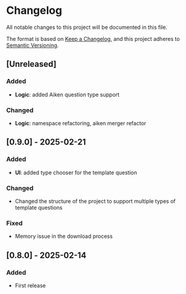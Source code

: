 # Changelog

All notable changes to this project will be documented in this file.

The format is based on [Keep a Changelog](https://keepachangelog.com/en/1.0.0/), and this project adheres to [Semantic Versioning](https://semver.org/spec/v2.0.0.html).

## [Unreleased]

### Added

* **Logic**: added Aiken question type support

### Changed

* **Logic**: namespace refactoring, aiken merger refactor

## [0.9.0] - 2025-02-21

### Added

* **UI**: added type chooser for the template question

### Changed

* Changed the structure of the project to support multiple types of template questions

### Fixed

* Memory issue in the download process

## [0.8.0] - 2025-02-14

### Added

* First release

